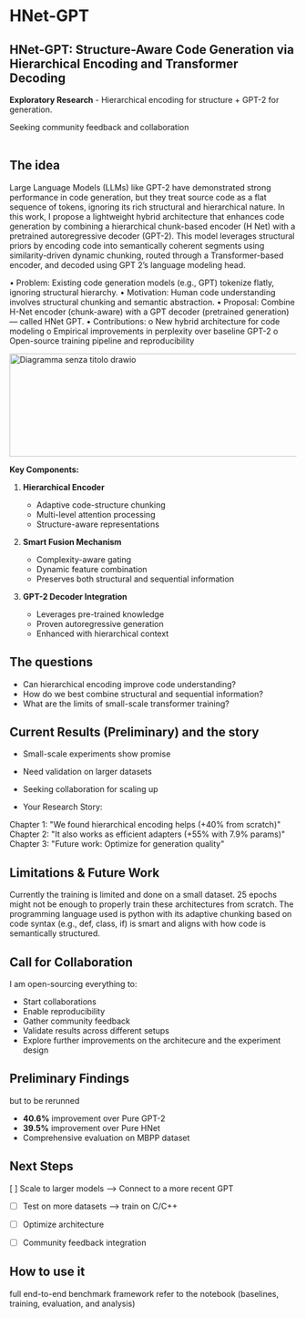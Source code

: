 # HNet-GPT
## HNet-GPT: Structure-Aware Code Generation via Hierarchical Encoding and Transformer Decoding

**Exploratory Research** - Hierarchical encoding for structure + GPT-2 for generation. 

Seeking community feedback and collaboration<br/><br/>
## The idea
Large Language Models (LLMs) like GPT-2 have demonstrated strong performance in code generation, but they treat source code as a flat sequence of tokens, ignoring its rich structural and hierarchical nature. In this work, I  propose a lightweight hybrid architecture that enhances code generation by combining a hierarchical chunk-based encoder (H Net) with a pretrained autoregressive decoder (GPT-2). This model leverages structural priors by encoding code into semantically coherent segments using similarity-driven dynamic chunking, routed through a Transformer-based encoder, and decoded using GPT 2’s language modeling head.

•	Problem: Existing code generation models (e.g., GPT) tokenize flatly, ignoring structural hierarchy.
•	Motivation: Human code understanding involves structural chunking and semantic abstraction.
•	Proposal: Combine H-Net encoder (chunk-aware) with a GPT decoder (pretrained generation) — called HNet GPT.
•	Contributions:
o	New hybrid architecture for code modeling
o	Empirical improvements in perplexity over baseline GPT-2
o	Open-source training pipeline and reproducibility

<img width="681" height="181" alt="Diagramma senza titolo drawio" src="https://github.com/user-attachments/assets/d32aa8c8-479b-4746-a922-675c56f90e05" />

**Key Components:**

1. **Hierarchical Encoder**
    - Adaptive code-structure chunking
    - Multi-level attention processing
    - Structure-aware representations


2. **Smart Fusion Mechanism**
    - Complexity-aware gating
    - Dynamic feature combination
    - Preserves both structural and sequential information


3. **GPT-2 Decoder Integration**
    - Leverages pre-trained knowledge
    - Proven autoregressive generation
    - Enhanced with hierarchical context


## The questions
- Can hierarchical encoding improve code understanding?
- How do we best combine structural and sequential information?
- What are the limits of small-scale transformer training?

## Current Results (Preliminary) and the story
- Small-scale experiments show promise
- Need validation on larger datasets
- Seeking collaboration for scaling up

- Your Research Story:

Chapter 1: "We found hierarchical encoding helps (+40% from scratch)"
Chapter 2: "It also works as efficient adapters (+55% with 7.9% params)"
Chapter 3: "Future work: Optimize for generation quality"


## Limitations & Future Work
Currently the training is limited and done on a small dataset. 25 epochs might not be enough to properly train these architectures from scratch. The programming language used is python with its adaptive chunking based on code syntax (e.g., def, class, if) is smart and aligns with how code is semantically structured.

## Call for Collaboration
I am  open-sourcing everything to:
- Start collaborations
- Enable reproducibility
- Gather community feedback
- Validate results across different setups
- Explore further improvements on the architecure and the experiment design

## Preliminary Findings
but to be rerunned
- **40.6%** improvement over Pure GPT-2
- **39.5%** improvement over Pure HNet
- Comprehensive evaluation on MBPP dataset

## Next Steps
[ ] Scale to larger models --> Connect to a more recent GPT
- [ ] Test on more datasets --> train on C/C++
- [ ] Optimize architecture
- [ ] Community feedback integration


## How to use it 

full end-to-end benchmark framework refer to the notebook (baselines, training, evaluation, and analysis)
